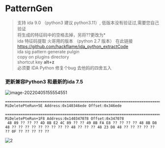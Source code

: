 ﻿# PatternGen
> 支持 ida 9.0 （python3 建议 python3.11）, 低版本没有验证过,需要您自己验证<br>
> 将生成的特征码中的空格去掉，另将??更改为*<br>
> ida 特征码提取 火哥用的版本 （python 2.7 版本） 在此链接 https://github.com/hackflame/ida_python_extractCode<br>
> ida sig pattern generate pulgin<br>
> copy on plugins directory<br>
> shortcut key **alt+z**<br>
> 必须要 IDA Python
> 修复个bug 去他妈的四舍五入
### 更新兼容Python3 和最新的ida 7.5
![image-20220405155554551](https://gitee.com/Canliu/picgo/raw/master/picgo/image-20220405155554551.png)

```
===========================================================================
MiDeletePteRun+5E Address:0x140346ede Offset:0x346ede

===========================================================================
MiDeletePteRun+1F8 Address:0x140347078 Offset:0x347078
 48 89 ?? ?? ?? 4D 8B E2 4C 89 ?? ?? 49 8B FA E8 ?? ?? ?? ?? 48 8B D8 48 ?? ?? ?? ?? ?? ?? ?? ?? ?? 48 ?? ?? ?? 48 23 D8 48 ?? ?? ?? ?? ?? ?? 0F ?? ?? ?? ?? ??
```

![2](https://gitee.com/Canliu/picgo/raw/master/picgo/2.gif)
